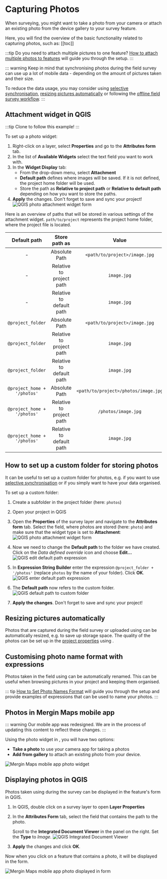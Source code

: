 # Capturing Photos

When surveying, you might want to take a photo from your camera or attach an existing photo from the device gallery to your survey feature.

Here, you will find the overview of the basic functionality related to capturing photos, such as:
[[toc]]

:::tip
Do you need to attach multiple pictures to one feature? [How to attach multiple photos to features](./attach-multiple-photos-to-features/) will guide you through the setup.
:::

::: warning
Keep in mind that synchronising photos during the field survey can use up a lot of mobile data - depending on the amount of pictures taken and their size.

To reduce the data usage, you may consider using [selective synchronisation](../manage/selective_sync/), [resizing pictures automatically](#resizing-pictures-automatically) or following the [offline field survey workflow](../field/offline-use/#offline-field-survey-workflow). 
:::

## Attachment widget in QGIS

:::tip
Clone <MerginMapsProject id="documentation/form_setup" /> to follow this example!
:::

To set up a photo widget:
1. Right-click on a layer, select **Properties** and go to the **Attributes form** tab.
2. In the list of **Available Widgets** select the text field you want to work with.
3. In the **Widget Display** tab:
   - From the drop-down menu, select **Attachment**
   - **Default path** defines where images will be saved. If it is not defined, the project home folder will be used.
   - Store the path as **Relative to project path** or **Relative to default path** depending on how you want to store the paths.
4. **Apply** the changes. Don't forget to save and sync your project!
![QGIS photo attachment widget form](./qgis_forms_photo.jpg "QGIS photo attachment widget form")

Here is an overview of paths that will be stored in various settings of the attachment widget. `path/to/project` represents the project home folder, where the project file is located. 

|        Default path       	|  Store path as 	|                Value               	|
|:-------------------------:	|:------------:	|:----------------------------------:	|
|             -             	| Absolute Path	|     `<path/to/project>/image.jpg`    	|
|             -             	| Relative to project path |              `image.jpg`             	|
|             -             	| Relative to default path |              `image.jpg`             	|
|      `@project_folder`      	| Absolute Path |     `<path/to/project>/image.jpg`    	|
|      `@project_folder`      	| Relative to project path |              `image.jpg`             	|
|      `@project_folder`      	| Relative to default path |              `image.jpg`             	|
| `@project_home + '/photos'` 	| Absolute Path | `<path/to/project>/photos/image.jpg` 	|
| `@project_home + '/photos'` 	| Relative to project path |          `/photos/image.jpg`         	|
| `@project_home + '/photos'` 	| Relative to default path |               `image.jpg`             	|


## How to set up a custom folder for storing photos
It can be useful to set up a custom folder for photos, e.g. if you want to use [selective synchronisation](../manage/selective_sync/) or if you simply want to have your data organised.

To set up a custom folder:
1. Create a subfolder in the project folder (here: `photos`)
2. Open your project in QGIS
3. Open the **Properties** of the survey layer and navigate to the **Attributes form** tab. 
   Select the field, where photos are stored (here: `photo`) and make sure that the widget type is set to **Attachment**:
   ![QGIS photo attachment widget form](./qgis_form_photo.jpg "QGIS photo attachment widget form")
5. Now we need to change the **Default path** to the folder we have created. Click on the *Data defined override* icon and choose **Edit...**
   ![QGIS edit default path expression](./qgis_form_photo_edit_expr.jpg "QGIS edit default path expression")

6. In **Expression String Builder** enter the expression `@project_folder + '/photos'` (replace `photos` by the name of your folder). Click **OK**.
   ![QGIS enter default path expression](./qgis_forms_photo_expression.jpg "QGIS enter default path expression")

7. The **Default path** now refers to the custom folder.
   ![QGIS default path to custom folder](./qgis_custom_folder.jpg "QGIS default path to custom folder")

8. **Apply the changes**. Don't forget to save and sync your project!

## Resizing pictures automatically
Photos that are captured during the field survey or uploaded using <MobileAppName /> can be automatically resized, e.g. to save up storage space. The quality of the photos can be set up in the [<MainPlatformName /> project properties](../gis/features/#photo-quality) using <QGISPluginName />.

## Customising photo name format with expressions
Photos taken in the field using <MobileAppName /> can be automatically renamed. This can be useful when browsing pictures in your <MainPlatformNameLink /> project and keeping them organised.

::: tip
[How to Set Photo Names Format](../gis/photo-names/) will guide you through the setup and provide examples of expressions that can be used to name your photos.
:::

## Photos in Mergin Maps mobile app
::: warning
Our mobile app was redesigned. We are in the process of updating this content to reflect these changes.
:::

Using the photo widget in <MobileAppName />, you will have two options:
- **Take a photo** to use your camera app for taking a photos 
- **Add from gallery** to attach an existing photo from your device.

![Mergin Maps mobile app photo widget](./input_forms_photo.jpg "Mergin Maps mobile app photo widget")

## Displaying photos in QGIS
Photos taken using <MobileAppName /> during the survey can be displayed in the feature's form in QGIS.

1. In QGIS, double click on a survey layer to open **Layer Properties**
2. In the **Attributes Form** tab, select the field that contains the path to the photo.

   Scroll to the **Integrated Document Viewer** in the panel on the right. Set the **Type** to *Image*.
   ![QGIS Integrated Document Viewer](./qgis-doc-viewer.jpg "QGIS Integrated Document Viewer")

3. **Apply** the changes and click **OK**.

Now when you click on a feature that contains a photo, it will be displayed in the form.

![Mergin Maps mobile app photo displayed in form](./qgis-form-view-photo.jpg "Mergin Maps mobile app photo displayed in form")

